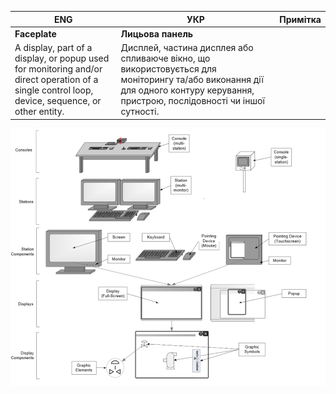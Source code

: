 | ENG                                                          | УКР                                                          | Примітка |
| ------------------------------------------------------------ | ------------------------------------------------------------ | -------- |
| **Faceplate**                                                | **Лицьова панель**                                           |          |
| A display, part of a display, or popup used for monitoring and/or direct operation of a single control loop, device, sequence, or other entity. | Дисплей, частина дисплея або спливаюче вікно, що використовується для моніторингу та/або виконання дії для одного контуру керування, пристрою, послідовності чи іншої сутності. |          |

![](media/1.png)

